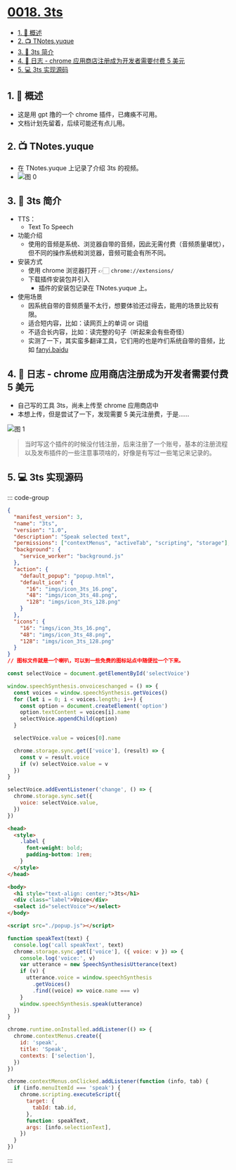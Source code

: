 # [0018. 3ts](https://github.com/Tdahuyou/TNotes.chrome/tree/main/notes/0018.%203ts)

<!-- region:toc -->

- [1. 📝 概述](#1--概述)
- [2. 📺 TNotes.yuque](#2--tnotesyuque)
- [3. 📒 3ts 简介](#3--3ts-简介)
- [4. 📝 日志 - chrome 应用商店注册成为开发者需要付费 5 美元](#4--日志---chrome-应用商店注册成为开发者需要付费-5-美元)
- [5. 💻 3ts 实现源码](#5--3ts-实现源码)

<!-- endregion:toc -->

## 1. 📝 概述

- 这是用 gpt 撸的一个 chrome 插件，已瘫痪不可用。
- 文档计划先留着，后续可能还有点儿用。

## 2. 📺 TNotes.yuque

- 在 TNotes.yuque 上记录了介绍 3ts 的视频。
- ![图 0](https://cdn.jsdelivr.net/gh/tnotesjs/imgs@main/2025-05-06-02-54-21.png)

## 3. 📒 3ts 简介

- TTS：
  - Text To Speech
- 功能介绍
  - 使用的音频是系统、浏览器自带的音频，因此无需付费（音频质量堪忧），但不同的操作系统和浏览器，音频可能会有所不同。
- 安装方式
  - 使用 chrome 浏览器打开 👉🏻 `chrome://extensions/`
  - 下载插件安装包并引入
    - 插件的安装包记录在 TNotes.yuque 上。
- 使用场景
  - 因系统自带的音频质量不太行，想要体验还过得去，能用的场景比较有限。
  - 适合短内容，比如：读网页上的单词 or 词组
  - 不适合长内容，比如：读完整的句子（听起来会有些奇怪）
  - 实测了一下，其实蛮多翻译工具，它们用的也是咋们系统自带的音频，比如 [fanyi.baidu](https://fanyi.baidu.com/#en/zh)

## 4. 📝 日志 - chrome 应用商店注册成为开发者需要付费 5 美元

- 自己写的工具 3ts，尚未上传至 chrome 应用商店中
- 本想上传，但是尝试了一下，发现需要 5 美元注册费，于是……

![图 1](https://cdn.jsdelivr.net/gh/tnotesjs/imgs@main/2025-05-06-03-00-32.png)

> 当时写这个插件的时候没付钱注册，后来注册了一个账号，基本的注册流程以及发布插件的一些注意事项啥的，好像是有写过一些笔记来记录的。

## 5. 💻 3ts 实现源码

::: code-group

```json [manifest.json]
{
  "manifest_version": 3,
  "name": "3ts",
  "version": "1.0",
  "description": "Speak selected text",
  "permissions": ["contextMenus", "activeTab", "scripting", "storage"],
  "background": {
    "service_worker": "background.js"
  },
  "action": {
    "default_popup": "popup.html",
    "default_icon": {
      "16": "imgs/icon_3ts_16.png",
      "48": "imgs/icon_3ts_48.png",
      "128": "imgs/icon_3ts_128.png"
    }
  },
  "icons": {
    "16": "imgs/icon_3ts_16.png",
    "48": "imgs/icon_3ts_48.png",
    "128": "imgs/icon_3ts_128.png"
  }
}
// 图标文件就是一个喇叭，可以到一些免费的图标站点中随便拉一个下来。
```

```js [popup.js]
const selectVoice = document.getElementById('selectVoice')

window.speechSynthesis.onvoiceschanged = () => {
  const voices = window.speechSynthesis.getVoices()
  for (let i = 0; i < voices.length; i++) {
    const option = document.createElement('option')
    option.textContent = voices[i].name
    selectVoice.appendChild(option)
  }

  selectVoice.value = voices[0].name

  chrome.storage.sync.get(['voice'], (result) => {
    const v = result.voice
    if (v) selectVoice.value = v
  })
}

selectVoice.addEventListener('change', () => {
  chrome.storage.sync.set({
    voice: selectVoice.value,
  })
})
```

```html [popup.html]
<head>
  <style>
    .label {
      font-weight: bold;
      padding-bottom: 1rem;
    }
  </style>
</head>

<body>
  <h1 style="text-align: center;">3ts</h1>
  <div class="label">Voice</div>
  <select id="selectVoice"></select>
</body>

<script src="./popup.js"></script>
```

```js [background.js]
function speakText(text) {
  console.log('call speakText', text)
  chrome.storage.sync.get(['voice'], ({ voice: v }) => {
    console.log('voice:', v)
    var utterance = new SpeechSynthesisUtterance(text)
    if (v) {
      utterance.voice = window.speechSynthesis
        .getVoices()
        .find((voice) => voice.name === v)
    }
    window.speechSynthesis.speak(utterance)
  })
}

chrome.runtime.onInstalled.addListener(() => {
  chrome.contextMenus.create({
    id: 'speak',
    title: 'Speak',
    contexts: ['selection'],
  })
})

chrome.contextMenus.onClicked.addListener(function (info, tab) {
  if (info.menuItemId === 'speak') {
    chrome.scripting.executeScript({
      target: {
        tabId: tab.id,
      },
      function: speakText,
      args: [info.selectionText],
    })
  }
})
```

:::

